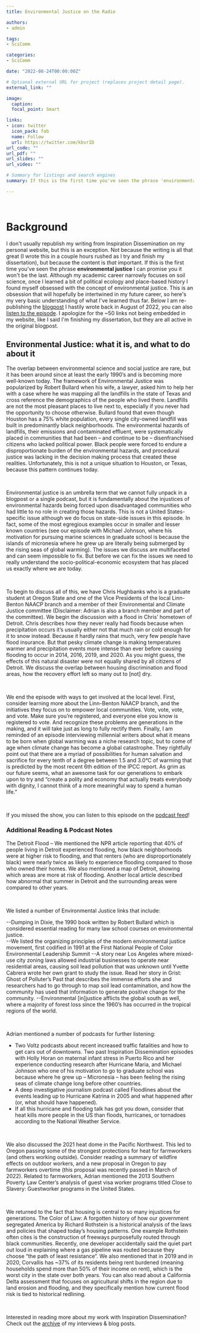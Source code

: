 ```yaml
---
title: Environmental Justice on the Radio

authors:
- admin

tags:
- SciComm

categories:
- SciComm

date: "2022-08-24T00:00:00Z"

# Optional external URL for project (replaces project detail page).
external_link: ""

image:
  caption: 
  focal_point: Smart

links:
- icon: twitter
  icon_pack: fab
  name: Follow
  url: https://twitter.com/kbvrID
url_code: ""
url_pdf: ""
url_slides: ""
url_video: ""

# Summary for listings and search engines
summary: If this is the first time you've seen the phrase 'environmental justice' I can promise you it won't be the last. Although my academic career narrowly focuses on soil science, once I learned a bit of political ecology and place-based history I found myself obsessed with the concept of environmental justice. This is an obsession that will hopefully be intertwined in my future career, so here's my very basic understanding of what I've learned thus far. 

---
```




<br>

# Background

I don't usually republish my writing from Inspiration Dissemination on my personal website, but this is an exception. Not because the writing is all that great (I wrote this in a couple hours rushed as I try and finish my dissertation), but because the content is *that* important. If this is the first time you've seen the phrase **environmental justice** I can promise you it won't be the last. Although my academic career narrowly focuses on soil science, once I learned a bit of political ecology and place-based history I found myself obsessed with the concept of environmental justice. This is an obsession that will hopefully be intertwined in my future career, so here's my very basic understanding of what I've learned thus far. Below I am re-publishing the [blogpost](https://blogs.oregonstate.edu/inspiration/2022/08/24/environmental-justice-what-it-is-and-what-to-do-about-it/) I hastily wrote back in August of 2022, you can also [listen to the episode](https://share.transistor.fm/s/ad19223c). I apologize for the ~50 links not being embedded in my website, like I said I'm finishing my dissertation, but they are all active in the original blogpost.  


## Environmental Justice: what it is, and what to do about it

The overlap between environmental science and social justice are rare, but it has been around since at least the early 1990’s and is becoming more well-known today. The framework of Environmental Justice was popularized by Robert Bullard when his wife, a lawyer, asked him to help her with a case where he was mapping all the landfills in the state of Texas and cross reference the demographics of the people who lived there. Landfills are not the most pleasant places to live next to, especially if you never had the opportunity to choose otherwise. Bullard found that even though Houston has a 75% white population, every single city-owned landfill was built in predominantly black neighborhoods. The environmental hazards of landfills, their emissions and contaminated effluent, were systematically placed in communities that had been – and continue to be – disenfranchised citizens who lacked political power. Black people were forced to endure a disproportionate burden of the environmental hazards, and procedural justice was lacking in the decision making process that created these realities. Unfortunately, this is not a unique situation to Houston, or Texas, because this pattern continues today. 

<br>

Environmental justice is an umbrella term that we cannot fully unpack in a blogpost or a single podcast, but it is fundamentally about the injustices of environmental hazards being forced upon disadvantaged communities who had little to no role in creating those hazards. This is not a United States-specific issue although we do focus on state-side issues in this episode. In fact, some of the most egregious examples occur in smaller and lesser known countries (see our episode with Michael Johnson, where his motivation for pursuing marine sciences in graduate school is because the islands of micronesia where he grew up are literally being submerged by the rising seas of global warming). The issues we discuss are multifaceted and can seem impossible to fix. But before we can fix the issues we need to really understand the socio-political-economic ecosystem that has placed us exactly where we are today. 

<br>

To begin to discuss all of this, we have Chris Hughbanks who is a graduate student at Oregon State and one of the Vice Presidents of the local Linn-Benton NAACP branch and a member of their Environmental and Climate Justice committee (Disclaimer: Adrian is also a branch member and part of the committee). We begin the discussion with a flood in Chris’ hometown of Detroit. Chris describes how they never really had floods because when precipitation occurs it’s usually either not that much rain or cold enough for it to snow instead. Because it hardly rains that much, very few people have flood insurance. But that pesky climate change is making temperatures warmer and precipitation events more intense than ever before causing flooding to occur in 2014, 2016, 2019, and 2020. As you might guess, the effects of this natural disaster were not equally shared by all citizens of Detroit. We discuss the overlap between housing discrimination and flood areas, how the recovery effort left so many out to [not] dry. 

<br>

We end the episode with ways to get involved at the local level. First, consider learning more about the Linn-Benton NAACP branch, and the initiatives they focus on to empower local communities. Vote, vote, vote, and vote. Make sure you’re registered, and everyone else you know is registered to vote. And recognize these problems are generations in the making, and it will take just as long to fully rectify them. Finally, I am reminded of an episode interviewing millennial writers about what it means to be born when global warming was a niche research topic, but to come of age when climate change has become a global catastrophe. They rightfully point out that there are a myriad of possibilities for human salvation and sacrifice for every tenth of a degree between 1.5 and 3.0°C of warming that is predicted by the most recent 6th edition of the IPCC report. As grim as our future seems, what an awesome task for our generations to embark upon to try and “create a polity and economy that actually treats everybody with dignity, I cannot think of a more meaningful way to spend a human life.”

<br>

If you missed the show, you can listen to this episode on the [podcast feed](https://share.transistor.fm/s/ad19223c)!



### Additional Reading & Podcast Notes

The Detroit Flood – We mentioned the NPR article reporting that 40% of people living in Detroit experienced flooding, how black neighborhoods were at higher risk to flooding, and that renters (who are disproportionately black) were nearly twice as likely to experience flooding compared to those who owned their homes. We also mentioned a map of Detroit, showing which areas are more at risk of flooding. Another local article described how abnormal that summer in Detroit and the surrounding areas were compared to other years.

<br>

We listed a number of Environmental Justice links that include:

--Dumping in Dixie, the 1990 book written by Robert Bullard which is considered essential reading for many law school courses on environmental justice.  
--We listed the organizing principles of the modern environmental justice movement, first codified in 1991 at the First National People of Color Environmental Leadership Summit
--A story near Los Angeles where mixed-use city zoning laws allowed industrial businesses to operate near residential areas, causing soil lead pollution that was unknown until Yvette Cabrera wrote her own grant to study the issue. Read her story in Grist: Ghost of Polluter’s Past that describes the immense efforts she and researchers had to go through to map soil lead contamination, and how the community has used that information to generate positive change for the community. 
--Environmental [in]justice afflicts the global south as well, where a majority of forest loss since the 1960’s has occurred in the tropical regions of the world. 

<br>

Adrian mentioned a number of podcasts for further listening:

- Two Voltz podcasts about recent  increased traffic fatalities and how to get cars out of downtowns. 
Two past Inspiration Dissemination episodes with Holly Horan on maternal infant stress in Puerto Rico and her experience conducting research after Hurricane Maria, and Michael Johnson who one of his motivation to go to graduate school was because where he grew up – Micronesia – has been feeling the rising seas of climate change long before other countries. 
- A deep investigative journalism podcast called Floodlines about the events leading up to Hurricane Katrina in 2005 and what happened after (or, what should have happened). 
- If all this hurricane and flooding talk has got you down, consider that heat kills more people in the US than floods, hurricanes, or tornadoes according to the National Weather Service.

<br> 

We also discussed the 2021 heat dome in the Pacific Northwest. This led to Oregon passing some of the strongest protections for heat for farmworkers (and others working outside). Consider reading a summary of wildfire effects on outdoor workers, and a new proposal in Oregon to pay farmworkers overtime (this proposal was recently passed in March of 2022). Related to farmworkers, Adrian mentioned the 2013 Southern Poverty Law Center’s analysis of guest visa worker programs titled Close to Slavery: Guestworker programs in the United States. 

<br>

We returned to the fact that housing is central to so many injustices for generations. The Color of Law: A forgotten history of how our government segregated America by Richard Rothstein is a historical analysis of the laws and policies that shaped today’s housing patterns. One example Rothstein often cites is the construction of freeways purposefully routed through black communities. Recently, one developer accidentally said the quiet part out loud in explaining where a gas pipeline was routed because they choose “the path of least resistance“. We also mentioned that in 2019 and in 2020, Corvallis has ~37% of its residents being rent burdened (meaning households spend more than 50% of their income on rent), which is the worst city in the state over both years. You can also read about a California Delta assessment that focuses on agricultural shifts in the region due to land erosion and flooding, and they specifically mention how current flood risk is tied to historical redlining.  


<br>

Interested in reading more about my work with Inspiration Dissemination? Check out the [archive](https://blogs.oregonstate.edu/inspiration/author/galloa/) of my interviews & blog posts. 
